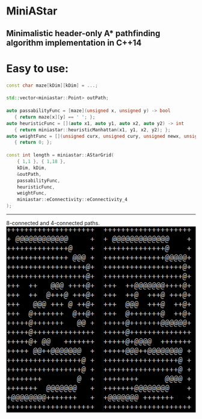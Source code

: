 # MiniAStar
Minimalistic header-only A* pathfinding algorithm implementation in C++14
--------

# Easy to use:

```C++
const char maze[kDim][kDim] = ...;

std::vector<miniastar::Point> outPath;

auto passabilityFunc = [maze](unsigned x, unsigned y) -> bool
   { return maze[x][y] == ' '; };
auto heuristicFunc = [](auto x1, auto y1, auto x2, auto y2) -> int
   { return miniastar::heuristicManhattan(x1, y1, x2, y2); };
auto weightFunc = [](unsigned curx, unsigned cury, unsigned newx, unsigned newy) -> int
   { return 0; };

const int length = miniastar::AStarGrid(
	{ 1,1 }, { 1,18 },
	kDim, kDim,
	&outPath,
	passabilityFunc,
	heuristicFunc,
	weightFunc,
	miniastar::eConnectivity::eConnectivity_4
);
```

--------
8-connected and 4-connected paths.
![Demo Animation](https://github.com/corporateshark/MiniAStar/blob/media/screenshot.png?raw=true)
